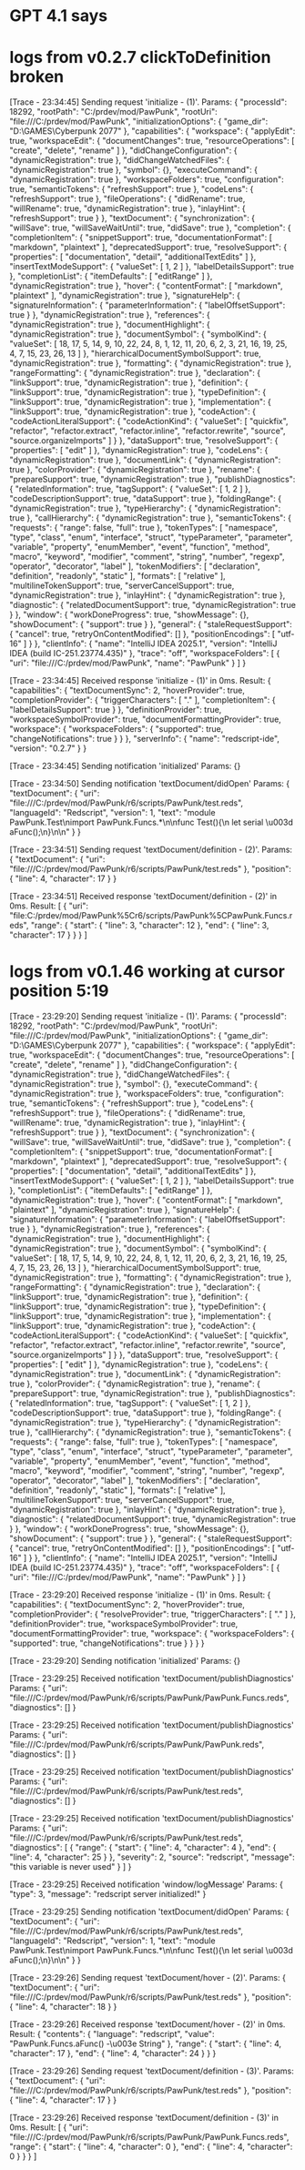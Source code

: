 # GPT 4.1 says

# logs from v0.2.7 clickToDefinition broken
[Trace - 23:34:45] Sending request 'initialize - (1)'.
Params: {
"processId": 18292,
"rootPath": "C:/prdev/mod/PawPunk",
"rootUri": "file:///C:/prdev/mod/PawPunk",
"initializationOptions": {
"game_dir": "D:\\GAMES\\Cyberpunk 2077"
},
"capabilities": {
"workspace": {
"applyEdit": true,
"workspaceEdit": {
"documentChanges": true,
"resourceOperations": [
"create",
"delete",
"rename"
]
},
"didChangeConfiguration": {
"dynamicRegistration": true
},
"didChangeWatchedFiles": {
"dynamicRegistration": true
},
"symbol": {},
"executeCommand": {
"dynamicRegistration": true
},
"workspaceFolders": true,
"configuration": true,
"semanticTokens": {
"refreshSupport": true
},
"codeLens": {
"refreshSupport": true
},
"fileOperations": {
"didRename": true,
"willRename": true,
"dynamicRegistration": true
},
"inlayHint": {
"refreshSupport": true
}
},
"textDocument": {
"synchronization": {
"willSave": true,
"willSaveWaitUntil": true,
"didSave": true
},
"completion": {
"completionItem": {
"snippetSupport": true,
"documentationFormat": [
"markdown",
"plaintext"
],
"deprecatedSupport": true,
"resolveSupport": {
"properties": [
"documentation",
"detail",
"additionalTextEdits"
]
},
"insertTextModeSupport": {
"valueSet": [
1,
2
]
},
"labelDetailsSupport": true
},
"completionList": {
"itemDefaults": [
"editRange"
]
},
"dynamicRegistration": true
},
"hover": {
"contentFormat": [
"markdown",
"plaintext"
],
"dynamicRegistration": true
},
"signatureHelp": {
"signatureInformation": {
"parameterInformation": {
"labelOffsetSupport": true
}
},
"dynamicRegistration": true
},
"references": {
"dynamicRegistration": true
},
"documentHighlight": {
"dynamicRegistration": true
},
"documentSymbol": {
"symbolKind": {
"valueSet": [
18,
17,
5,
14,
9,
10,
22,
24,
8,
1,
12,
11,
20,
6,
2,
3,
21,
16,
19,
25,
4,
7,
15,
23,
26,
13
]
},
"hierarchicalDocumentSymbolSupport": true,
"dynamicRegistration": true
},
"formatting": {
"dynamicRegistration": true
},
"rangeFormatting": {
"dynamicRegistration": true
},
"declaration": {
"linkSupport": true,
"dynamicRegistration": true
},
"definition": {
"linkSupport": true,
"dynamicRegistration": true
},
"typeDefinition": {
"linkSupport": true,
"dynamicRegistration": true
},
"implementation": {
"linkSupport": true,
"dynamicRegistration": true
},
"codeAction": {
"codeActionLiteralSupport": {
"codeActionKind": {
"valueSet": [
"quickfix",
"refactor",
"refactor.extract",
"refactor.inline",
"refactor.rewrite",
"source",
"source.organizeImports"
]
}
},
"dataSupport": true,
"resolveSupport": {
"properties": [
"edit"
]
},
"dynamicRegistration": true
},
"codeLens": {
"dynamicRegistration": true
},
"documentLink": {
"dynamicRegistration": true
},
"colorProvider": {
"dynamicRegistration": true
},
"rename": {
"prepareSupport": true,
"dynamicRegistration": true
},
"publishDiagnostics": {
"relatedInformation": true,
"tagSupport": {
"valueSet": [
1,
2
]
},
"codeDescriptionSupport": true,
"dataSupport": true
},
"foldingRange": {
"dynamicRegistration": true
},
"typeHierarchy": {
"dynamicRegistration": true
},
"callHierarchy": {
"dynamicRegistration": true
},
"semanticTokens": {
"requests": {
"range": false,
"full": true
},
"tokenTypes": [
"namespace",
"type",
"class",
"enum",
"interface",
"struct",
"typeParameter",
"parameter",
"variable",
"property",
"enumMember",
"event",
"function",
"method",
"macro",
"keyword",
"modifier",
"comment",
"string",
"number",
"regexp",
"operator",
"decorator",
"label"
],
"tokenModifiers": [
"declaration",
"definition",
"readonly",
"static"
],
"formats": [
"relative"
],
"multilineTokenSupport": true,
"serverCancelSupport": true,
"dynamicRegistration": true
},
"inlayHint": {
"dynamicRegistration": true
},
"diagnostic": {
"relatedDocumentSupport": true,
"dynamicRegistration": true
}
},
"window": {
"workDoneProgress": true,
"showMessage": {},
"showDocument": {
"support": true
}
},
"general": {
"staleRequestSupport": {
"cancel": true,
"retryOnContentModified": []
},
"positionEncodings": [
"utf-16"
]
}
},
"clientInfo": {
"name": "IntelliJ IDEA 2025.1",
"version": "IntelliJ IDEA (build IC-251.23774.435)"
},
"trace": "off",
"workspaceFolders": [
{
"uri": "file:///C:/prdev/mod/PawPunk",
"name": "PawPunk"
}
]
}


[Trace - 23:34:45] Received response 'initialize - (1)' in 0ms.
Result: {
"capabilities": {
"textDocumentSync": 2,
"hoverProvider": true,
"completionProvider": {
"triggerCharacters": [
"."
],
"completionItem": {
"labelDetailsSupport": true
}
},
"definitionProvider": true,
"workspaceSymbolProvider": true,
"documentFormattingProvider": true,
"workspace": {
"workspaceFolders": {
"supported": true,
"changeNotifications": true
}
}
},
"serverInfo": {
"name": "redscript-ide",
"version": "0.2.7"
}
}


[Trace - 23:34:45] Sending notification 'initialized'
Params: {}


[Trace - 23:34:50] Sending notification 'textDocument/didOpen'
Params: {
"textDocument": {
"uri": "file:///C:/prdev/mod/PawPunk/r6/scripts/PawPunk/test.reds",
"languageId": "Redscript",
"version": 1,
"text": "module PawPunk.Test\nimport PawPunk.Funcs.*\n\nfunc Test(){\n    let serial \u003d aFunc();\n}\n\n"
}
}


[Trace - 23:34:51] Sending request 'textDocument/definition - (2)'.
Params: {
"textDocument": {
"uri": "file:///C:/prdev/mod/PawPunk/r6/scripts/PawPunk/test.reds"
},
"position": {
"line": 4,
"character": 17
}
}


[Trace - 23:34:51] Received response 'textDocument/definition - (2)' in 0ms.
Result: [
{
"uri": "file:C:/prdev/mod/PawPunk%5Cr6/scripts/PawPunk%5CPawPunk.Funcs.reds",
"range": {
"start": {
"line": 3,
"character": 12
},
"end": {
"line": 3,
"character": 17
}
}
}
]




# logs from v0.1.46 working at cursor position 5:19


[Trace - 23:29:20] Sending request 'initialize - (1)'.
Params: {
"processId": 18292,
"rootPath": "C:/prdev/mod/PawPunk",
"rootUri": "file:///C:/prdev/mod/PawPunk",
"initializationOptions": {
"game_dir": "D:\\GAMES\\Cyberpunk 2077"
},
"capabilities": {
"workspace": {
"applyEdit": true,
"workspaceEdit": {
"documentChanges": true,
"resourceOperations": [
"create",
"delete",
"rename"
]
},
"didChangeConfiguration": {
"dynamicRegistration": true
},
"didChangeWatchedFiles": {
"dynamicRegistration": true
},
"symbol": {},
"executeCommand": {
"dynamicRegistration": true
},
"workspaceFolders": true,
"configuration": true,
"semanticTokens": {
"refreshSupport": true
},
"codeLens": {
"refreshSupport": true
},
"fileOperations": {
"didRename": true,
"willRename": true,
"dynamicRegistration": true
},
"inlayHint": {
"refreshSupport": true
}
},
"textDocument": {
"synchronization": {
"willSave": true,
"willSaveWaitUntil": true,
"didSave": true
},
"completion": {
"completionItem": {
"snippetSupport": true,
"documentationFormat": [
"markdown",
"plaintext"
],
"deprecatedSupport": true,
"resolveSupport": {
"properties": [
"documentation",
"detail",
"additionalTextEdits"
]
},
"insertTextModeSupport": {
"valueSet": [
1,
2
]
},
"labelDetailsSupport": true
},
"completionList": {
"itemDefaults": [
"editRange"
]
},
"dynamicRegistration": true
},
"hover": {
"contentFormat": [
"markdown",
"plaintext"
],
"dynamicRegistration": true
},
"signatureHelp": {
"signatureInformation": {
"parameterInformation": {
"labelOffsetSupport": true
}
},
"dynamicRegistration": true
},
"references": {
"dynamicRegistration": true
},
"documentHighlight": {
"dynamicRegistration": true
},
"documentSymbol": {
"symbolKind": {
"valueSet": [
18,
17,
5,
14,
9,
10,
22,
24,
8,
1,
12,
11,
20,
6,
2,
3,
21,
16,
19,
25,
4,
7,
15,
23,
26,
13
]
},
"hierarchicalDocumentSymbolSupport": true,
"dynamicRegistration": true
},
"formatting": {
"dynamicRegistration": true
},
"rangeFormatting": {
"dynamicRegistration": true
},
"declaration": {
"linkSupport": true,
"dynamicRegistration": true
},
"definition": {
"linkSupport": true,
"dynamicRegistration": true
},
"typeDefinition": {
"linkSupport": true,
"dynamicRegistration": true
},
"implementation": {
"linkSupport": true,
"dynamicRegistration": true
},
"codeAction": {
"codeActionLiteralSupport": {
"codeActionKind": {
"valueSet": [
"quickfix",
"refactor",
"refactor.extract",
"refactor.inline",
"refactor.rewrite",
"source",
"source.organizeImports"
]
}
},
"dataSupport": true,
"resolveSupport": {
"properties": [
"edit"
]
},
"dynamicRegistration": true
},
"codeLens": {
"dynamicRegistration": true
},
"documentLink": {
"dynamicRegistration": true
},
"colorProvider": {
"dynamicRegistration": true
},
"rename": {
"prepareSupport": true,
"dynamicRegistration": true
},
"publishDiagnostics": {
"relatedInformation": true,
"tagSupport": {
"valueSet": [
1,
2
]
},
"codeDescriptionSupport": true,
"dataSupport": true
},
"foldingRange": {
"dynamicRegistration": true
},
"typeHierarchy": {
"dynamicRegistration": true
},
"callHierarchy": {
"dynamicRegistration": true
},
"semanticTokens": {
"requests": {
"range": false,
"full": true
},
"tokenTypes": [
"namespace",
"type",
"class",
"enum",
"interface",
"struct",
"typeParameter",
"parameter",
"variable",
"property",
"enumMember",
"event",
"function",
"method",
"macro",
"keyword",
"modifier",
"comment",
"string",
"number",
"regexp",
"operator",
"decorator",
"label"
],
"tokenModifiers": [
"declaration",
"definition",
"readonly",
"static"
],
"formats": [
"relative"
],
"multilineTokenSupport": true,
"serverCancelSupport": true,
"dynamicRegistration": true
},
"inlayHint": {
"dynamicRegistration": true
},
"diagnostic": {
"relatedDocumentSupport": true,
"dynamicRegistration": true
}
},
"window": {
"workDoneProgress": true,
"showMessage": {},
"showDocument": {
"support": true
}
},
"general": {
"staleRequestSupport": {
"cancel": true,
"retryOnContentModified": []
},
"positionEncodings": [
"utf-16"
]
}
},
"clientInfo": {
"name": "IntelliJ IDEA 2025.1",
"version": "IntelliJ IDEA (build IC-251.23774.435)"
},
"trace": "off",
"workspaceFolders": [
{
"uri": "file:///C:/prdev/mod/PawPunk",
"name": "PawPunk"
}
]
}


[Trace - 23:29:20] Received response 'initialize - (1)' in 0ms.
Result: {
"capabilities": {
"textDocumentSync": 2,
"hoverProvider": true,
"completionProvider": {
"resolveProvider": true,
"triggerCharacters": [
"."
]
},
"definitionProvider": true,
"workspaceSymbolProvider": true,
"documentFormattingProvider": true,
"workspace": {
"workspaceFolders": {
"supported": true,
"changeNotifications": true
}
}
}
}


[Trace - 23:29:20] Sending notification 'initialized'
Params: {}


[Trace - 23:29:25] Received notification 'textDocument/publishDiagnostics'
Params: {
"uri": "file:///C:/prdev/mod/PawPunk/r6/scripts/PawPunk/PawPunk.Funcs.reds",
"diagnostics": []
}


[Trace - 23:29:25] Received notification 'textDocument/publishDiagnostics'
Params: {
"uri": "file:///C:/prdev/mod/PawPunk/r6/scripts/PawPunk/PawPunk.reds",
"diagnostics": []
}


[Trace - 23:29:25] Received notification 'textDocument/publishDiagnostics'
Params: {
"uri": "file:///C:/prdev/mod/PawPunk/r6/scripts/PawPunk/test.reds",
"diagnostics": []
}


[Trace - 23:29:25] Received notification 'textDocument/publishDiagnostics'
Params: {
"uri": "file:///C:/prdev/mod/PawPunk/r6/scripts/PawPunk/test.reds",
"diagnostics": [
{
"range": {
"start": {
"line": 4,
"character": 4
},
"end": {
"line": 4,
"character": 25
}
},
"severity": 2,
"source": "redscript",
"message": "this variable is never used"
}
]
}


[Trace - 23:29:25] Received notification 'window/logMessage'
Params: {
"type": 3,
"message": "redscript server initialized!"
}


[Trace - 23:29:25] Sending notification 'textDocument/didOpen'
Params: {
"textDocument": {
"uri": "file:///C:/prdev/mod/PawPunk/r6/scripts/PawPunk/test.reds",
"languageId": "Redscript",
"version": 1,
"text": "module PawPunk.Test\nimport PawPunk.Funcs.*\n\nfunc Test(){\n    let serial \u003d aFunc();\n}\n\n"
}
}


[Trace - 23:29:26] Sending request 'textDocument/hover - (2)'.
Params: {
"textDocument": {
"uri": "file:///C:/prdev/mod/PawPunk/r6/scripts/PawPunk/test.reds"
},
"position": {
"line": 4,
"character": 18
}
}


[Trace - 23:29:26] Received response 'textDocument/hover - (2)' in 0ms.
Result: {
"contents": {
"language": "redscript",
"value": "PawPunk.Funcs.aFunc() -\u003e String"
},
"range": {
"start": {
"line": 4,
"character": 17
},
"end": {
"line": 4,
"character": 24
}
}
}


[Trace - 23:29:26] Sending request 'textDocument/definition - (3)'.
Params: {
"textDocument": {
"uri": "file:///C:/prdev/mod/PawPunk/r6/scripts/PawPunk/test.reds"
},
"position": {
"line": 4,
"character": 17
}
}


[Trace - 23:29:26] Received response 'textDocument/definition - (3)' in 0ms.
Result: [
{
"uri": "file:///C:/prdev/mod/PawPunk/r6/scripts/PawPunk/PawPunk.Funcs.reds",
"range": {
"start": {
"line": 4,
"character": 0
},
"end": {
"line": 4,
"character": 0
}
}
}
]




